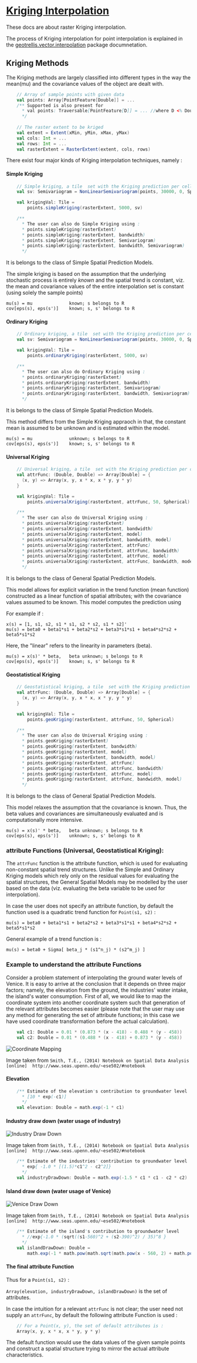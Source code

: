 # [Kriging Interpolation](https://en.wikipedia.org/wiki/Kriging)
These docs are about raster Kriging interpolation.

The process of Kriging interpolation for point interpolation is explained in the [geotrellis.vector.interpolation](../vector/kriging-interpolation.md) package documnetation.

## Kriging Methods
The Kriging methods are largely classified into different types in the way the mean(mu) and the covariance values of the object are dealt with.

``` scala
    // Array of sample points with given data
    val points: Array[PointFeature[Double]] = ...
    /** Supported is also present for
      * val points: Traversable[PointFeature[D]] = ... //where D <% Double
      */
    
    // The raster extent to be kriged
    val extent = Extent(xMin, yMin, xMax, yMax)
    val cols: Int = ...
    val rows: Int = ...
    val rasterExtent = RasterExtent(extent, cols, rows)
```

There exist four major kinds of Kriging interpolation techniques, namely :

#### Simple Kriging

``` scala
    // Simple kriging, a tile  set with the Kriging prediction per cell is returned
    val sv: Semivariogram = NonLinearSemivariogram(points, 30000, 0, Spherical)

    val krigingVal: Tile =
        points.simpleKriging(rasterExtent, 5000, sv)

    /**
      * The user can also do Simple Kriging using :
      * points.simpleKriging(rasterExtent)
      * points.simpleKriging(rasterExtent, bandwidth)
      * points.simpleKriging(rasterExtent, Semivariogram)
      * points.simpleKriging(rasterExtent, bandwidth, Semivariogram)
      */
```

It is belongs to the class of Simple Spatial Prediction Models.

The simple kriging is based on the assumption that the underlying stochastic process is entirely _known_ and the spatial trend is constant, viz. the mean and covariance values of the entire interpolation set is constant (using solely the sample points)

    mu(s) = mu              known; s belongs to R
    cov[eps(s), eps(s')]    known; s, s' belongs to R

#### Ordinary Kriging

``` scala
    // Ordinary kriging, a tile  set with the Kriging prediction per cell is returned
    val sv: Semivariogram = NonLinearSemivariogram(points, 30000, 0, Spherical)

    val krigingVal: Tile =
        points.ordinaryKriging(rasterExtent, 5000, sv)

    /**
      * The user can also do Ordinary Kriging using :
      * points.ordinaryKriging(rasterExtent)
      * points.ordinaryKriging(rasterExtent, bandwidth)
      * points.ordinaryKriging(rasterExtent, Semivariogram)
      * points.ordinaryKriging(rasterExtent, bandwidth, Semivariogram)
      */
```

It is belongs to the class of Simple Spatial Prediction Models.

This method differs from the Simple Kriging appraoch in that, the constant mean is assumed to be unknown and is estimated within the model.

    mu(s) = mu              unknown; s belongs to R
    cov[eps(s), eps(s')]    known; s, s' belongs to R

#### Universal Kriging

``` scala
    // Universal kriging, a tile  set with the Kriging prediction per cell is returned
    val attrFunc: (Double, Double) => Array[Double] = {
      (x, y) => Array(x, y, x * x, x * y, y * y)
    }

    val krigingVal: Tile =
        points.universalKriging(rasterExtent, attrFunc, 50, Spherical)

    /**
      * The user can also do Universal Kriging using :
      * points.universalKriging(rasterExtent)
      * points.universalKriging(rasterExtent, bandwidth)
      * points.universalKriging(rasterExtent, model)
      * points.universalKriging(rasterExtent, bandwidth, model)
      * points.universalKriging(rasterExtent, attrFunc)
      * points.universalKriging(rasterExtent, attrFunc, bandwidth)
      * points.universalKriging(rasterExtent, attrFunc, model)
      * points.universalKriging(rasterExtent, attrFunc, bandwidth, model)
      */
```

It is belongs to the class of General Spatial Prediction Models.

This model allows for explicit variation in the trend function (mean function) constructed as a linear function of spatial attributes; with the covariance values assumed to be known. This model computes the prediction using

For example if :

    x(s) = [1, s1, s2, s1 * s1, s2 * s2, s1 * s2]'
    mu(s) = beta0 + beta1*s1 + beta2*s2 + beta3*s1*s1 + beta4*s2*s2 + beta5*s1*s2
Here, the "linear" refers to the linearity in parameters (beta).

    mu(s) = x(s)' * beta,   beta unknown; s belongs to R
    cov[eps(s), eps(s')]    known; s, s' belongs to R

#### Geostatistical Kriging

``` scala
    // Geostatistical kriging, a tile  set with the Kriging prediction per cell is returned
    val attrFunc: (Double, Double) => Array[Double] = {
      (x, y) => Array(x, y, x * x, x * y, y * y)
    }

    val krigingVal: Tile =
        points.geoKriging(rasterExtent, attrFunc, 50, Spherical)

    /**
      * The user can also do Universal Kriging using :
      * points.geoKriging(rasterExtent)
      * points.geoKriging(rasterExtent, bandwidth)
      * points.geoKriging(rasterExtent, model)
      * points.geoKriging(rasterExtent, bandwidth, model)
      * points.geoKriging(rasterExtent, attrFunc)
      * points.geoKriging(rasterExtent, attrFunc, bandwidth)
      * points.geoKriging(rasterExtent, attrFunc, model)
      * points.geoKriging(rasterExtent, attrFunc, bandwidth, model)
      */
```

It is belongs to the class of General Spatial Prediction Models.

This model relaxes the assumption that the covariance is known.
Thus, the beta values and covariances are simultaneously evaluated and is computationally more intensive.

    mu(s) = x(s)' * beta,   beta unknown; s belongs to R
    cov[eps(s), eps(s')]    unknown; s, s' belongs to R


### attribute Functions (Universal, Geostatistical Kriging):

The `attrFunc` function is the attribute function, which is used for evaluating non-constant spatial trend structures. Unlike the Simple and Ordinary Kriging models which rely only on the residual values for evaluating the spatial structures, the General Spatial Models may be modelled by the user based on the data (viz. evaluating the beta variable to be used for interpolation).

In case the user does not specify an attribute function, by default the function used is a quadratic trend function for `Point(s1, s2)` :

```mu(s) = beta0 + beta1*s1 + beta2*s2 + beta3*s1*s1 + beta4*s2*s2 + beta5*s1*s2```

General example of a trend function is :

```mu(s) = beta0 + Sigma[ beta_j * (s1^n_j) * (s2^m_j) ]```

### Example to understand the attribute Functions

Consider a problem statement of interpolating the ground water levels of Venice. It is easy to arrive at the conclusion that it depends on three major factors; namely, the elevation from the ground, the industries' water intake, the island's water consumption.
First of all, we would like to map the coordinate system into another coordinate system such that generation of the relevant attributes becomes easier (please note that the user may use any method for generating the set of attribute functions; in this case we have used coordinate transformation before the actual calculation).

``` scala
    val c1: Double = 0.01 * (0.873 * (x - 418) - 0.488 * (y - 458))
    val c2: Double = 0.01 * (0.488 * (x - 418) + 0.873 * (y - 458))
```

![Coordinate Mapping](img/coordinateMapping.png)

Image taken from `Smith, T.E., (2014) Notebook on Spatial Data Analysis [online]  http://www.seas.upenn.edu/~ese502/#notebook`

#### Elevation

``` scala
    /** Estimate of the elevation's contribution to groundwater level
      * [10 * exp(-c1)]
      */
    val elevation: Double = math.exp(-1 * c1)
```

#### Industry draw down (water usage of industry)

![Industry Draw Down](img/industryDrawDown.png)

Image taken from `Smith, T.E., (2014) Notebook on Spatial Data Analysis [online]  http://www.seas.upenn.edu/~ese502/#notebook`

``` scala
    /** Estimate of the industries' contribution to groundwater level
      * exp{ -1.0 * [(1.5)*c1^2 - c2^2]}
      */
    val industryDrawDown: Double = math.exp(-1.5 * c1 * c1 - c2 * c2)
```

#### Island draw down (water usage of Venice)

![Venice Draw Down](img/veniceDrawDown.png)

Image taken from `Smith, T.E., (2014) Notebook on Spatial Data Analysis [online]  http://www.seas.upenn.edu/~ese502/#notebook`

``` scala
    /** Estimate of the island's contribution to groundwater level
      * //exp{-1.0 * (sqrt((s1-560)^2 + (s2-390)^2) / 35)^8 }
      */
    val islandDrawDown: Double =
        math.exp(-1 * math.pow(math.sqrt(math.pow(x - 560, 2) + math.pow(y - 390, 2)) / 35, 8))
```

#### The final attribute Function

Thus for a `Point(s1, s2)` :

`Array(elevation, industryDrawDown, islandDrawDown)` is the set of attributes.

In case the intuition for a relevant `attrFunc` is not clear; the user need not supply an `attrFunc`, by default the following attribute Function is used :

``` scala
    // For a Point(x, y), the set of default attributes is :
    Array(x, y, x * x, x * y, y * y)
```

The default function would use the data values of the given sample points and construct a spatial structure trying to mirror the actual attribute characteristics.
